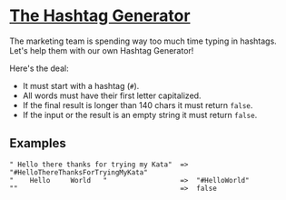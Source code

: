 # [The Hashtag Generator](https://www.codewars.com/kata/52449b062fb80683ec000024)
The marketing team is spending way too much time typing in hashtags.  
Let's help them with our own Hashtag Generator!

Here's the deal:

-   It must start with a hashtag (`#`).
-   All words must have their first letter capitalized.
-   If the final result is longer than 140 chars it must return  `false`.
-   If the input or the result is an empty string it must return  `false`.

## Examples

```
" Hello there thanks for trying my Kata"  =>  "#HelloThereThanksForTryingMyKata"
"    Hello     World   "                  =>  "#HelloWorld"
""                                        =>  false
```
